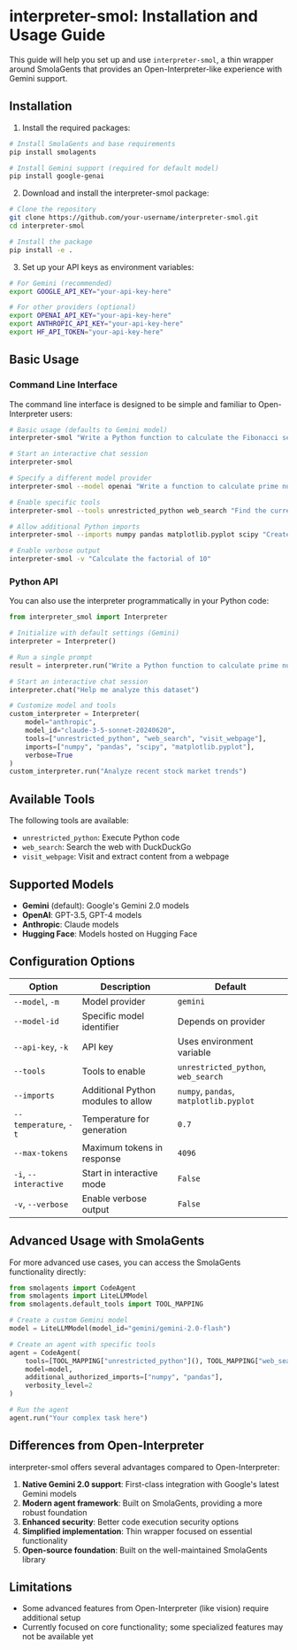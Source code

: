 # interpreter-smol: Installation and Usage Guide

This guide will help you set up and use `interpreter-smol`, a thin wrapper around SmolaGents that provides an Open-Interpreter-like experience with Gemini support.

## Installation

1. Install the required packages:

```bash
# Install SmolaGents and base requirements
pip install smolagents

# Install Gemini support (required for default model)
pip install google-genai
```

2. Download and install the interpreter-smol package:

```bash
# Clone the repository
git clone https://github.com/your-username/interpreter-smol.git
cd interpreter-smol

# Install the package
pip install -e .
```

3. Set up your API keys as environment variables:

```bash
# For Gemini (recommended)
export GOOGLE_API_KEY="your-api-key-here"

# For other providers (optional)
export OPENAI_API_KEY="your-api-key-here"
export ANTHROPIC_API_KEY="your-api-key-here"
export HF_API_TOKEN="your-api-key-here"
```

## Basic Usage

### Command Line Interface

The command line interface is designed to be simple and familiar to Open-Interpreter users:

```bash
# Basic usage (defaults to Gemini model)
interpreter-smol "Write a Python function to calculate the Fibonacci sequence"

# Start an interactive chat session
interpreter-smol

# Specify a different model provider
interpreter-smol --model openai "Write a function to calculate prime numbers"

# Enable specific tools
interpreter-smol --tools unrestricted_python web_search "Find the current Bitcoin price and plot it"

# Allow additional Python imports
interpreter-smol --imports numpy pandas matplotlib.pyplot scipy "Create a visualization of the sine function"

# Enable verbose output
interpreter-smol -v "Calculate the factorial of 10"
```

### Python API

You can also use the interpreter programmatically in your Python code:

```python
from interpreter_smol import Interpreter

# Initialize with default settings (Gemini)
interpreter = Interpreter()

# Run a single prompt
result = interpreter.run("Write a Python function to calculate prime numbers")

# Start an interactive chat session
interpreter.chat("Help me analyze this dataset")

# Customize model and tools
custom_interpreter = Interpreter(
    model="anthropic",
    model_id="claude-3-5-sonnet-20240620",
    tools=["unrestricted_python", "web_search", "visit_webpage"],
    imports=["numpy", "pandas", "scipy", "matplotlib.pyplot"],
    verbose=True
)
custom_interpreter.run("Analyze recent stock market trends")
```

## Available Tools

The following tools are available:

- `unrestricted_python`: Execute Python code
- `web_search`: Search the web with DuckDuckGo
- `visit_webpage`: Visit and extract content from a webpage

## Supported Models

- **Gemini** (default): Google's Gemini 2.0 models
- **OpenAI**: GPT-3.5, GPT-4 models
- **Anthropic**: Claude models
- **Hugging Face**: Models hosted on Hugging Face

## Configuration Options

| Option | Description | Default |
|--------|-------------|---------|
| `--model`, `-m` | Model provider | `gemini` |
| `--model-id` | Specific model identifier | Depends on provider |
| `--api-key`, `-k` | API key | Uses environment variable |
| `--tools` | Tools to enable | `unrestricted_python`, `web_search` |
| `--imports` | Additional Python modules to allow | `numpy`, `pandas`, `matplotlib.pyplot` |
| `--temperature`, `-t` | Temperature for generation | `0.7` |
| `--max-tokens` | Maximum tokens in response | `4096` |
| `-i`, `--interactive` | Start in interactive mode | `False` |
| `-v`, `--verbose` | Enable verbose output | `False` |

## Advanced Usage with SmolaGents

For more advanced use cases, you can access the SmolaGents functionality directly:

```python
from smolagents import CodeAgent
from smolagents import LiteLLMModel
from smolagents.default_tools import TOOL_MAPPING

# Create a custom Gemini model
model = LiteLLMModel(model_id="gemini/gemini-2.0-flash")

# Create an agent with specific tools
agent = CodeAgent(
    tools=[TOOL_MAPPING["unrestricted_python"](), TOOL_MAPPING["web_search"]()],
    model=model,
    additional_authorized_imports=["numpy", "pandas"],
    verbosity_level=2
)

# Run the agent
agent.run("Your complex task here")
```

## Differences from Open-Interpreter

interpreter-smol offers several advantages compared to Open-Interpreter:

1. **Native Gemini 2.0 support**: First-class integration with Google's latest Gemini models
2. **Modern agent framework**: Built on SmolaGents, providing a more robust foundation
3. **Enhanced security**: Better code execution security options
4. **Simplified implementation**: Thin wrapper focused on essential functionality
5. **Open-source foundation**: Built on the well-maintained SmolaGents library

## Limitations

- Some advanced features from Open-Interpreter (like vision) require additional setup
- Currently focused on core functionality; some specialized features may not be available yet
